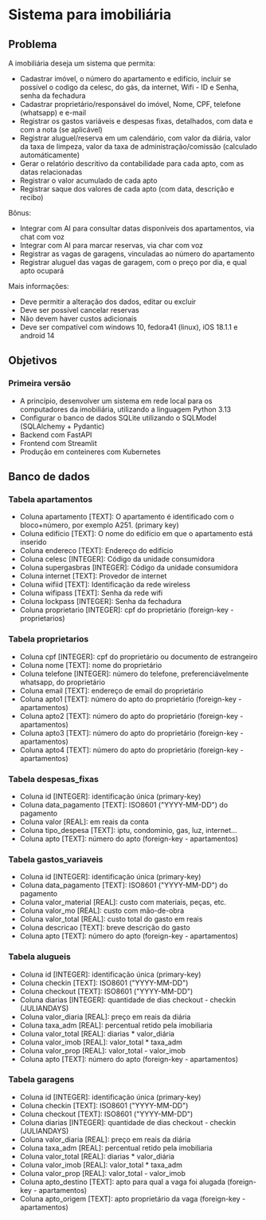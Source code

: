 # Sistema para imobiliária

## Problema

A imobiliária deseja um sistema que permita:
- Cadastrar imóvel, o número do apartamento e edifício, incluir se possível o codigo da celesc, do gás, da internet, Wifi - ID e Senha, senha da fechadura
- Cadastrar proprietário/responsável do imóvel, Nome, CPF, telefone (whatsapp) e e-mail
- Registrar os gastos variáveis e despesas fixas, detalhados, com data e com a nota (se aplicável)
- Registrar aluguel/reserva em um calendário, com valor da diária, valor da taxa de limpeza, valor da taxa de administração/comissão (calculado automáticamente)
- Gerar o relatório descritivo da contabilidade para cada apto, com as datas relacionadas
- Registrar o valor acumulado de cada apto
- Registrar saque dos valores de cada apto (com data, descrição e recibo)

Bônus:
- Integrar com AI para consultar datas disponíveis dos apartamentos, via chat com voz
- Integrar com AI para marcar reservas, via char com voz
- Registrar as vagas de garagens, vinculadas ao número do apartamento
- Registrar aluguel das vagas de garagem, com o preço por dia, e qual apto ocupará

Mais informações:
- Deve permitir a alteração dos dados, editar ou excluir
- Deve ser possível cancelar reservas
- Não devem haver custos adicionais
- Deve ser compatível com windows 10, fedora41 (linux), iOS 18.1.1 e android 14

## Objetivos

### Primeira versão

- A princípio, desenvolver um sistema em rede local para os computadores da imobiliária, utilizando a linguagem Python 3.13
- Configurar o banco de dados SQLite utilizando o SQLModel (SQLAlchemy + Pydantic)
- Backend com FastAPI
- Frontend com Streamlit
- Produção em conteineres com Kubernetes

## Banco de dados

### Tabela apartamentos

- Coluna apartamento [TEXT]: O apartamento é identificado com o bloco+número, por exemplo A251. (primary key)
- Coluna edificio [TEXT]: O nome do edifício em que o apartamento está inserido
- Coluna endereco [TEXT]: Endereço do edifício
- Coluna celesc [INTEGER]: Código da unidade consumidora
- Coluna supergasbras [INTEGER]: Código da unidade consumidora
- Coluna internet [TEXT]: Provedor de internet
- Coluna wifiid [TEXT]: Identificação da rede wireless
- Coluna wifipass [TEXT]: Senha da rede wifi
- Coluna lockpass [INTEGER]: Senha da fechadura
- Coluna proprietario [INTEGER]: cpf do proprietário (foreign-key - proprietarios)

### Tabela proprietarios

- Coluna cpf [INTEGER]: cpf do proprietário ou documento de estrangeiro
- Coluna nome [TEXT]: nome do proprietário
- Coluna telefone [INTEGER]: número do telefone, preferenciávelmente whatsapp, do proprietário
- Coluna email [TEXT]: endereço de email do proprietário
- Coluna apto1 [TEXT]: número do apto do proprietário (foreign-key - apartamentos)
- Coluna apto2 [TEXT]: número do apto do proprietário (foreign-key - apartamentos)
- Coluna apto3 [TEXT]: número do apto do proprietário (foreign-key - apartamentos)
- Coluna apto4 [TEXT]: número do apto do proprietário (foreign-key - apartamentos)

### Tabela despesas_fixas

- Coluna id [INTEGER]: identificação única (primary-key)
- Coluna data_pagamento [TEXT]: ISO8601 ("YYYY-MM-DD") do pagamento
- Coluna valor [REAL]: em reais da conta
- Coluna tipo_despesa [TEXT]: iptu, condominio, gas, luz, internet...
- Coluna apto [TEXT]: número do apto (foreign-key - apartamentos)

### Tabela gastos_variaveis

- Coluna id [INTEGER]: identificação única (primary-key)
- Coluna data_pagamento [TEXT]: ISO8601 ("YYYY-MM-DD") do pagamento
- Coluna valor_material [REAL]: custo com materiais, peças, etc.
- Coluna valor_mo [REAL]: custo com mão-de-obra
- Coluna valor_total [REAL]: custo total do gasto em reais
- Coluna descricao [TEXT]: breve descrição do gasto
- Coluna apto [TEXT]: número do apto (foreign-key - apartamentos)

### Tabela alugueis

- Coluna id [INTEGER]: identificação única (primary-key)
- Coluna checkin [TEXT]: ISO8601 ("YYYY-MM-DD")
- Coluna checkout [TEXT]: ISO8601 ("YYYY-MM-DD")
- Coluna diarias [INTEGER]: quantidade de dias checkout - checkin (JULIANDAYS)
- Coluna valor_diaria [REAL]: preço em reais da diária
- Coluna taxa_adm [REAL]: percentual retido pela imobiliaria
- Coluna valor_total [REAL]: diarias * valor_diária
- Coluna valor_imob [REAL]: valor_total * taxa_adm
- Coluna valor_prop [REAL]: valor_total - valor_imob
- Coluna apto [TEXT]: número do apto (foreign-key - apartamentos)

### Tabela garagens

- Coluna id [INTEGER]: identificação única (primary-key)
- Coluna checkin [TEXT]: ISO8601 ("YYYY-MM-DD")
- Coluna checkout [TEXT]: ISO8601 ("YYYY-MM-DD")
- Coluna diarias [INTEGER]: quantidade de dias checkout - checkin (JULIANDAYS)
- Coluna valor_diaria [REAL]: preço em reais da diária
- Coluna taxa_adm [REAL]: percentual retido pela imobiliaria
- Coluna valor_total [REAL]: diarias * valor_diária
- Coluna valor_imob [REAL]: valor_total * taxa_adm
- Coluna valor_prop [REAL]: valor_total - valor_imob
- Coluna apto_destino [TEXT]: apto para qual a vaga foi alugada (foreign-key - apartamentos)
- Coluna apto_origem [TEXT]: apto proprietário da vaga (foreign-key - apartamentos)


